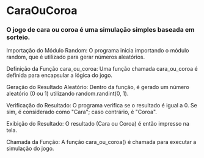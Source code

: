 # CaraOuCoroa

### O jogo de cara ou coroa é uma simulação simples baseada em sorteio.

Importação do Módulo Random:
O programa inicia importando o módulo random, que é utilizado para gerar números aleatórios.

Definição da Função cara_ou_coroa:
Uma função chamada cara_ou_coroa é definida para encapsular a lógica do jogo.

Geração do Resultado Aleatório:
Dentro da função, é gerado um número aleatório (0 ou 1) utilizando random.randint(0, 1).

Verificação do Resultado:
O programa verifica se o resultado é igual a 0. Se sim, é considerado como "Cara"; caso contrário, é "Coroa".

Exibição do Resultado:
O resultado (Cara ou Coroa) é então impresso na tela.

Chamada da Função:
A função cara_ou_coroa() é chamada para executar a simulação do jogo.
